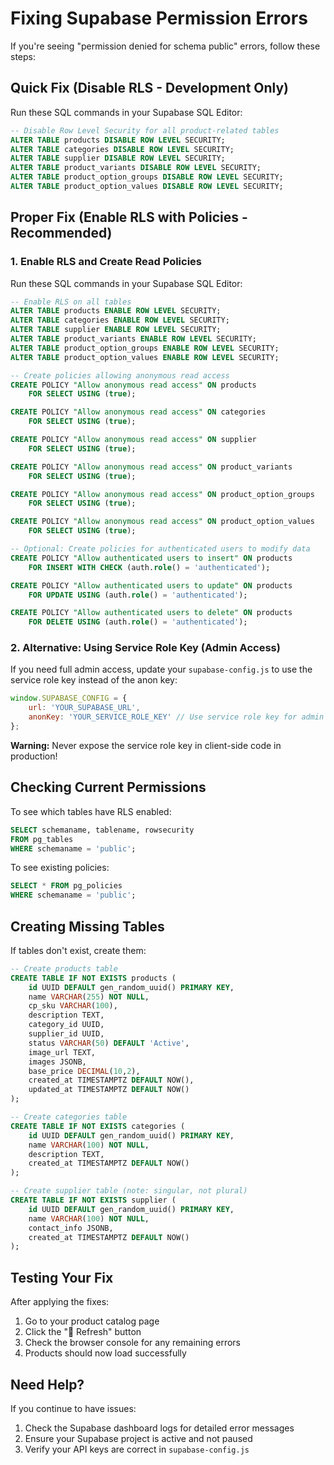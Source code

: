 # Fixing Supabase Permission Errors

If you're seeing "permission denied for schema public" errors, follow these steps:

## Quick Fix (Disable RLS - Development Only)

Run these SQL commands in your Supabase SQL Editor:

```sql
-- Disable Row Level Security for all product-related tables
ALTER TABLE products DISABLE ROW LEVEL SECURITY;
ALTER TABLE categories DISABLE ROW LEVEL SECURITY;
ALTER TABLE supplier DISABLE ROW LEVEL SECURITY;
ALTER TABLE product_variants DISABLE ROW LEVEL SECURITY;
ALTER TABLE product_option_groups DISABLE ROW LEVEL SECURITY;
ALTER TABLE product_option_values DISABLE ROW LEVEL SECURITY;
```

## Proper Fix (Enable RLS with Policies - Recommended)

### 1. Enable RLS and Create Read Policies

Run these SQL commands in your Supabase SQL Editor:

```sql
-- Enable RLS on all tables
ALTER TABLE products ENABLE ROW LEVEL SECURITY;
ALTER TABLE categories ENABLE ROW LEVEL SECURITY;
ALTER TABLE supplier ENABLE ROW LEVEL SECURITY;
ALTER TABLE product_variants ENABLE ROW LEVEL SECURITY;
ALTER TABLE product_option_groups ENABLE ROW LEVEL SECURITY;
ALTER TABLE product_option_values ENABLE ROW LEVEL SECURITY;

-- Create policies allowing anonymous read access
CREATE POLICY "Allow anonymous read access" ON products
    FOR SELECT USING (true);

CREATE POLICY "Allow anonymous read access" ON categories
    FOR SELECT USING (true);

CREATE POLICY "Allow anonymous read access" ON supplier
    FOR SELECT USING (true);

CREATE POLICY "Allow anonymous read access" ON product_variants
    FOR SELECT USING (true);

CREATE POLICY "Allow anonymous read access" ON product_option_groups
    FOR SELECT USING (true);

CREATE POLICY "Allow anonymous read access" ON product_option_values
    FOR SELECT USING (true);

-- Optional: Create policies for authenticated users to modify data
CREATE POLICY "Allow authenticated users to insert" ON products
    FOR INSERT WITH CHECK (auth.role() = 'authenticated');

CREATE POLICY "Allow authenticated users to update" ON products
    FOR UPDATE USING (auth.role() = 'authenticated');

CREATE POLICY "Allow authenticated users to delete" ON products
    FOR DELETE USING (auth.role() = 'authenticated');
```

### 2. Alternative: Using Service Role Key (Admin Access)

If you need full admin access, update your `supabase-config.js` to use the service role key instead of the anon key:

```javascript
window.SUPABASE_CONFIG = {
    url: 'YOUR_SUPABASE_URL',
    anonKey: 'YOUR_SERVICE_ROLE_KEY' // Use service role key for admin access
};
```

**Warning:** Never expose the service role key in client-side code in production!

## Checking Current Permissions

To see which tables have RLS enabled:

```sql
SELECT schemaname, tablename, rowsecurity 
FROM pg_tables 
WHERE schemaname = 'public';
```

To see existing policies:

```sql
SELECT * FROM pg_policies 
WHERE schemaname = 'public';
```

## Creating Missing Tables

If tables don't exist, create them:

```sql
-- Create products table
CREATE TABLE IF NOT EXISTS products (
    id UUID DEFAULT gen_random_uuid() PRIMARY KEY,
    name VARCHAR(255) NOT NULL,
    cp_sku VARCHAR(100),
    description TEXT,
    category_id UUID,
    supplier_id UUID,
    status VARCHAR(50) DEFAULT 'Active',
    image_url TEXT,
    images JSONB,
    base_price DECIMAL(10,2),
    created_at TIMESTAMPTZ DEFAULT NOW(),
    updated_at TIMESTAMPTZ DEFAULT NOW()
);

-- Create categories table
CREATE TABLE IF NOT EXISTS categories (
    id UUID DEFAULT gen_random_uuid() PRIMARY KEY,
    name VARCHAR(100) NOT NULL,
    description TEXT,
    created_at TIMESTAMPTZ DEFAULT NOW()
);

-- Create supplier table (note: singular, not plural)
CREATE TABLE IF NOT EXISTS supplier (
    id UUID DEFAULT gen_random_uuid() PRIMARY KEY,
    name VARCHAR(100) NOT NULL,
    contact_info JSONB,
    created_at TIMESTAMPTZ DEFAULT NOW()
);
```

## Testing Your Fix

After applying the fixes:

1. Go to your product catalog page
2. Click the "🔄 Refresh" button
3. Check the browser console for any remaining errors
4. Products should now load successfully

## Need Help?

If you continue to have issues:
1. Check the Supabase dashboard logs for detailed error messages
2. Ensure your Supabase project is active and not paused
3. Verify your API keys are correct in `supabase-config.js`